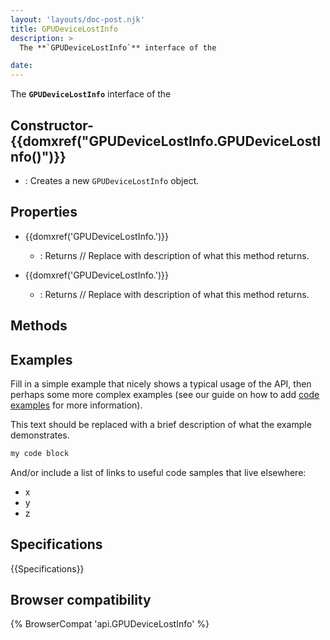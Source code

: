 ```yaml
---
layout: 'layouts/doc-post.njk'
title: GPUDeviceLostInfo
description: >
  The **`GPUDeviceLostInfo`** interface of the  

date: 
---
```


The **`GPUDeviceLostInfo`** interface of the  





 ## Constructor- {{domxref("GPUDeviceLostInfo.GPUDeviceLostInfo()")}}
  - : Creates a new `GPUDeviceLostInfo` object.



## Properties

- {{domxref('GPUDeviceLostInfo.')}}
  - : Returns // Replace with description of what this method returns.

- {{domxref('GPUDeviceLostInfo.')}}
  - : Returns // Replace with description of what this method returns.

## Methods



## Examples

Fill in a simple example that nicely shows a typical usage of the API, then perhaps some more complex examples (see our guide on how to add [code examples](/en-US/docs/MDN/Contribute/Structures/Code_examples) for more information).

This text should be replaced with a brief description of what the example demonstrates.

```js
my code block
```

And/or include a list of links to useful code samples that live elsewhere:

*   x
*   y
*   z

## Specifications

{{Specifications}}

## Browser compatibility

{% BrowserCompat 'api.GPUDeviceLostInfo' %}

